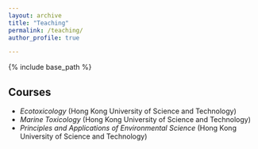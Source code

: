 ```yaml
---
layout: archive
title: "Teaching"
permalink: /teaching/
author_profile: true

---
```


{% include base_path %}

## Courses
- _Ecotoxicology_ (Hong Kong University of Science and Technology) 
- _Marine Toxicology_ (Hong Kong University of Science and Technology)
- _Principles and Applications of Environmental Science_ (Hong Kong University of Science and Technology)

